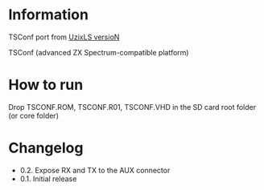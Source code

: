 # Information
TSConf port from [UzixLS versioN](https://github.com/UzixLS/TSConf_MiST)

TSConf (advanced ZX Spectrum-compatible platform) 

# How to run
Drop TSCONF.ROM, TSCONF.R01, TSCONF.VHD in the SD card root folder (or core folder)


# Changelog
- 0.2. Expose RX and TX to the AUX connector
- 0.1. Initial release

